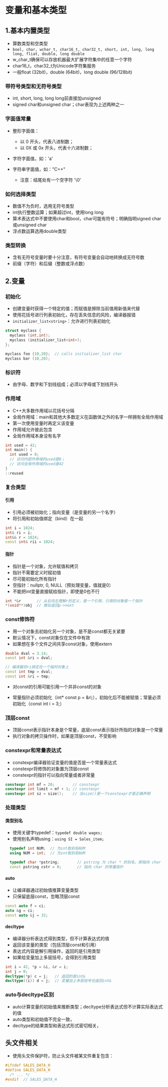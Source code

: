 # 变量和基本类型

## 1.基本内置类型

- 算数类型和空类型
- `bool, char, wchar_t, char16_t, char32_t, short, int, long, long  long, fliat, double, long double`
- w_char_t确保可以存放机器最大扩展字符集中的任意一个字符
- char16_t，char32_t为Unicode字符集服务
- 一般float (32bit)，double (64bit)，long double (96/128bit)

### 带符号类型和无符号类型

- int, short, long, long long前直接加unsigned
- signed char和unsigned char；char表现为上述两种之一

### 字面值常量

- 整形字面值：

  - 以 0 开头，代表八进制数；
  - 以 0X 或 0x 开头，代表十六进制数；

- 字符字面值，如：'a'

- 字符串字面值，如："C++"
  - 注意：结尾处有一个空字符 '\0'
### 如何选择类型

- 数值不为负时，选用无符号类型
- int执行整数运算；如果超过int，使用long long
- 算术表达式中不要使用char和bool，char可能有符号；明确指明signed char或unsigned char
- 浮点数运算选用double类型

### 类型转换

- 含有无符号变量时要十分注意，有符号变量会自动地转换成无符号数
- 前缀（字符）和后缀（整数或浮点数）

## 2.变量
### 初始化
- 创建变量时获得一个特定的值；而赋值是擦除当前值用新值来代替
- 使用花括号进行列表初始化，存在丢失信息的风险，编译器报错
- `initializer_list<string>`：允许进行列表初始化

~~~c++
struct myclass {
  myclass (int,int);
  myclass (initializer_list<int>);
};
 
myclass foo {10,20};  // calls initializer_list ctor
myclass bar (10,20);
~~~
### 标识符
- 由字母、数字和下划线组成；必须以字母或下划线开头

### 作用域
- C++大多数作用域以花括号分隔
- 全局作用域：main和其他大多数定义在函数体之外的名字一样拥有全局作用域
- 第一次使用变量时再定义该变量
- 作用域允许彼此包含
- 全局作用域本身没有名字
~~~c++
int used = 42;
int main() {
  int used = 0;
  // 访问内部作用域的used是0；
  // 访问全局作用域的used是42
}
::reused
~~~

### 复合类型

#### 引用

- 引用必须被初始化；指向变量（是变量的另一个名字）
- 将引用和初始值绑定（bind）在一起

~~~c++
int i = 1024;
int& ri = i;
int&& r = 1024;
const int& rii = 1024;
~~~

#### 指针
- 指针是一个对象，允许赋值和拷贝
- 指针不需要定义时赋初值
- 尽可能初始化所有指针
- 空指针：nullptr, 0, NULL（预处理变量，值就是0）
- 不能把int变量直接赋给指针，即使是0也不行
~~~c++
int *&r       // 从右向左理解r的定义，是一个引用，引用的对象是一个指针
*(void**)obj  // 类似返回p->next
~~~


### const修饰符

- 用一个对象去初始化另一个对象，是不是const都无关紧要
- 默认情况下，const对象仅在文件中有效
- 如果想在多个文件之间共享const对象，使用extern

~~~c++
double dval = 3.14;
const int &ri = dval;

// 编译器将ri绑定在一个临时对象上
const int tmp = dval;
const int &ri = tmp;
~~~

- 对const的引用可能引用一个并非const的对象

- 常量指针必须初始化（int* const p = &ri;），初始化后不能被赋值；常量必须初始化（const int i = 3;）

### 顶层const

- 顶层const表示指针本身是个常量，底层const表示指针所指的对象是一个常量
- 执行对象的拷贝操作时，如果是顶层const，不受影响

### constexpr和常量表达式

- constexpr编译器验证变量的值是否是一个常量表达式
- constexpr将修饰的对象置为顶层const
- constexpr的指针可以指向常量或者非常量
~~~c++
constexpr int mf = 20;        // constexpr
constexpr int limit = mf + 1; // constexpr
constexpr int sz = size();    // 当size()是一个constexpr才是正确声明
~~~

### 处理类型

#### 类型别名

- 使用关键字typedef：`typedef double wages;`
- 使用别名声明using：`using SI = Sales_item;`

~~~c++
  typedef int NUM;  // 为int取别名NUM
  using NUM = int;  // 为int取别名NUM

  typedef char *pstring;		// pstring 为 char * 的别名，即指向 char 的指针
  const pstring cstr = 0;		// 指向 char 的常量指针
~~~
#### auto
- 让编译器通过初始值推算变量类型
- 只保留底层const，忽略顶层const

~~~c++
const auto f = ci;
auto &g = ci;
const auto &j = 32;
~~~

#### decltype

- 编译器分析表达式得到类型，但不计算表达式的值
- 返回该变量的类型（包括顶层const和引用）
- 表达式内容是解引用操作，返回的是引用类型
- 如果给变量加上多层括号，会得到引用类型
~~~c++
int i = 42, *p = &i, &r = i;
int j = 0;
decltype(*p) c = j;   // 返回的是int&
decltype((i)) d = j;  // 变量加上多层括号也返回int&
~~~
### auto与decltype区别

- auto计算变量的初始值来推断类型；decltype分析表达式但不计算实际表达式的值
- auto类型和初始值不完全一致，
- decltype的结果类型和表达式形式密切相关，

## 头文件相关
- 使用头文件保护符，防止头文件被某文件重复包含：
~~~c++
#ifndef SALES_DATA_H
#define SALES_DATA_H	
  /* ... */
#endif  // SALES_DATA_H
~~~